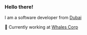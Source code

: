 ### Hello there!

I am a software developer from [Dubai](https://en.wikipedia.org/wiki/Dubai_Marina)

🐳 Currently working at [Whales Corp](https://tonwhales.com/)

<!---
vzhovnitsky/vzhovnitsky is a ✨ special ✨ repository because its `README.md` (this file) appears on your GitHub profile.
You can click the Preview link to take a look at your changes.
--->
